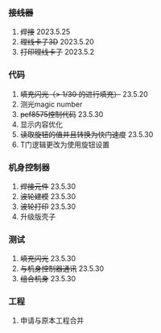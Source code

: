 ### ~~接线器~~
1. ~~焊接~~ 2023.5.25
2.  ~~理线卡子3D~~ 2023.5.20
3. ~~打印理线卡子~~ 2023.5.2

### 代码
1. ~~填充闪光（> 1/30 的进行填充）~~ 23.5.20
2. 测光magic number 
3. ~~pcf8575控制代码~~ 23.5.30
4. 显示内容优化
5. ~~读取旋钮的值并且转换为快门速度~~ 23.5.30
6. T门逻辑更改为使用旋钮设置

### 机身控制器
1. ~~焊接元件~~ 23.5.30
2. ~~波轮建模~~ 23.5.30
3. ~~波轮打印~~ 23.5.30
4. 升级版壳子

### 测试
1. ~~填充闪光~~ 23.5.30
2. ~~与机身控制器通讯~~ 23.5.30
3. ~~组合机身~~ 23.5.30

### 工程
1. 申请与原本工程合并
